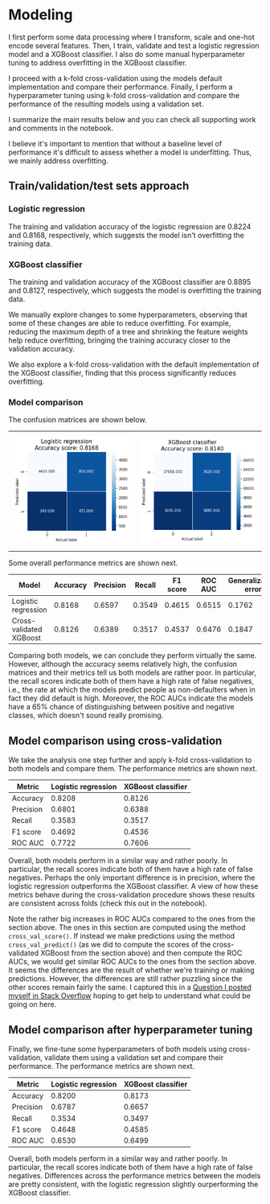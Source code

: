 # Modeling

I first perform some data processing where I transform, scale and one-hot encode several features. Then, I train, validate and test a logistic regression model and a XGBoost classifier. I also do some manual hyperparameter tuning to address overfitting in the XGBoost classifier.

I proceed with a k-fold cross-validation using the models default implementation and compare their performance. Finally, I perform a hyperparameter tuning using k-fold cross-validation and compare the performance of the resulting models using a validation set.

I summarize the main results below and you can check all supporting work and comments in the notebook.

I believe it's important to mention that without a baseline level of performance it's difficult to assess whether a model is underfitting. Thus, we mainly address overfitting.

## Train/validation/test sets approach

### Logistic regression

The training and validation accuracy of the logistic regression are 0.8224 and 0.8168, respectively, which suggests the model isn't overfitting the training data.

### XGBoost classifier

The training and validation accuracy of the XGBoost classifier are 0.8895 and 0.8127, respectively, which suggests the model is overfitting the training data.

We manually explore changes to some hyperparameters, observing that some of these changes are able to reduce overfitting. For example, reducing the maximum depth of a tree and shrinking the feature weights help reduce overfitting, bringing the training accuracy closer to the validation accuracy.

We also explore a k-fold cross-validation with the default implementation of the XGBoost classifier, finding that this process significantly reduces overfitting.

### Model comparison

The confusion matrices are shown below.

<div id="image-table">
    <table>
	    <tr>
    	    <td style="padding:10px">
        	    <img src="cm_log-reg.png" width="300"/>
      	    </td>
            <td style="padding:10px">
            	<img src="cm_xgboost.png" width="300"/>
            </td>
        </tr>
    </table>
</div>

Some overall performance metrics are shown next.

| Model                     | Accuracy  | Precision | Recall    | F1 score  | ROC AUC   | Generalization error  |
| ---                       | ---       | ---       | ---       | ---       | ---       | ---                   |
| Logistic regression       | 0.8168    | 0.6597    | 0.3549    | 0.4615    | 0.6515    | 0.1762                |
| Cross-validated XGBoost   | 0.8126    | 0.6389    | 0.3517    | 0.4537    | 0.6476    | 0.1847                |

Comparing both models, we can conclude they perform virtually the same. However, although the accuracy seems relatively high, the confusion matrices and their metrics tell us both models are rather poor. In particular, the recall scores indicate both of them have a high rate of false negatives, i.e., the rate at which the models predict people as non-defaulters when in fact they did default is high. Moreover, the ROC AUCs indicate the models have a 65% chance of distinguishing between positive and negative classes, which doesn't sound really promising.

## Model comparison using cross-validation

We take the analysis one step further and apply k-fold cross-validation to both models and compare them. The performance metrics are shown next.

| Metric    | Logistic regression   | XGBoost classifier    |
| ---       | ---                   | ---                   |
| Accuracy  | 0.8208                | 0.8126                |   
| Precision | 0.6801                | 0.6388                |  
| Recall    | 0.3583                | 0.3517                |  
| F1 score  | 0.4692                | 0.4536                |
| ROC AUC   | 0.7722                | 0.7606                |

Overall, both models perform in a similar way and rather poorly. In particular, the recall scores indicate both of them have a high rate of false negatives. Perhaps the only important difference is in precision, where the logistic regression outperforms the XGBoost classifier. A view of how these metrics behave during the cross-validation procedure shows these results are consistent across folds (check this out in the notebook).

Note the rather big increases in ROC AUCs compared to the ones from the section above. The ones in this section are computed using the method `cross_val_score()`. If instead we make predictions using the method `cross_val_predict()` (as we did to compute the scores of the cross-validated XGBoost from the section above) and then compute the ROC AUCs, we would get similar ROC AUCs to the ones from the section above. It seems the differences are the result of whether we're training or making predictions. However, the differences are still rather puzzling since the other scores remain fairly the same. I captured this in a [Question I posted myself in Stack Overflow](https://stackoverflow.com/questions/75622027/why-a-roc-auc-score-from-a-regular-cross-validation-is-very-different-from-a-roc) hoping to get help to understand what could be going on here. 

## Model comparison after hyperparameter tuning

Finally, we fine-tune some hyperparameters of both models using cross-validation, validate them using a validation set and compare their performance. The performance metrics are shown next.

| Metric    | Logistic regression   | XGBoost classifier    |
| ---       | ---                   | ---                   |
| Accuracy  | 0.8200                | 0.8173                |   
| Precision | 0.6787                | 0.6657                |  
| Recall    | 0.3534                | 0.3497                |  
| F1 score  | 0.4648                | 0.4585                |
| ROC AUC   | 0.6530                | 0.6499                |

Overall, both models perform in a similar way and rather poorly. In particular, the recall scores indicate both of them have a high rate of false negatives. Differences across the performance metrics between the models are pretty consistent, with the logistic regression slightly ourperforming the XGBoost classifier.
